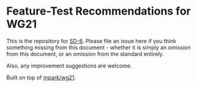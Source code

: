 # Feature-Test Recommendations for WG21

This is the repository for [SD-6](https://wg21.link/sd6). Please file an issue
here if you think something missing from this document - whether it is simply an
omission from this document, or an omission from the standard entirely.

Also, any improvement suggestions are welcome.

Built on top of [mpark/wg21](git@github.com:BRevzin/sd6.git).

